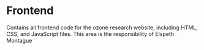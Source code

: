 # Frontend
Contains all frontend code for the ozone research website, including HTML, CSS, and JavaScript files.
This area is the responsibility of Elspeth Montague

